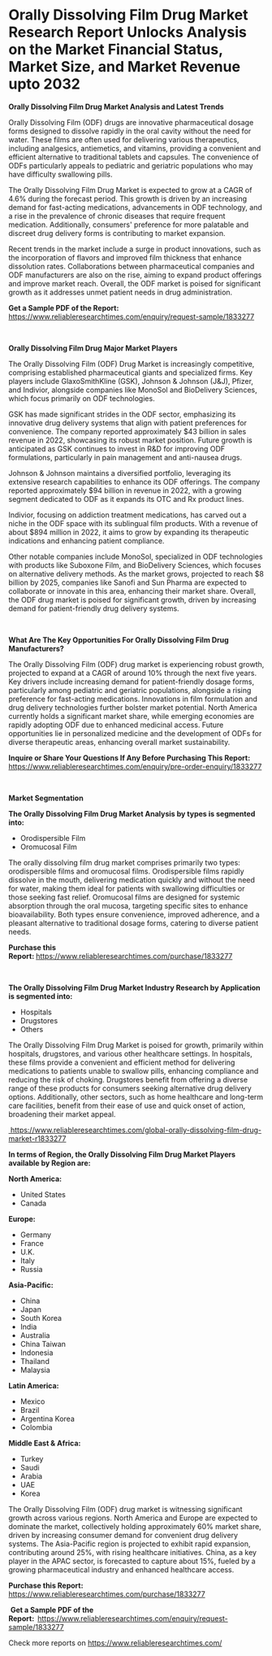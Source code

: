 <p><h1>Orally Dissolving Film Drug Market Research Report Unlocks Analysis on the Market Financial Status, Market Size, and Market Revenue upto 2032</h1></p><p><strong>Orally Dissolving Film Drug Market Analysis and Latest Trends</strong></p>
<p><p>Orally Dissolving Film (ODF) drugs are innovative pharmaceutical dosage forms designed to dissolve rapidly in the oral cavity without the need for water. These films are often used for delivering various therapeutics, including analgesics, antiemetics, and vitamins, providing a convenient and efficient alternative to traditional tablets and capsules. The convenience of ODFs particularly appeals to pediatric and geriatric populations who may have difficulty swallowing pills.</p><p>The Orally Dissolving Film Drug Market is expected to grow at a CAGR of 4.6% during the forecast period. This growth is driven by an increasing demand for fast-acting medications, advancements in ODF technology, and a rise in the prevalence of chronic diseases that require frequent medication. Additionally, consumers' preference for more palatable and discreet drug delivery forms is contributing to market expansion. </p><p>Recent trends in the market include a surge in product innovations, such as the incorporation of flavors and improved film thickness that enhance dissolution rates. Collaborations between pharmaceutical companies and ODF manufacturers are also on the rise, aiming to expand product offerings and improve market reach. Overall, the ODF market is poised for significant growth as it addresses unmet patient needs in drug administration.</p></p>
<p><strong>Get a Sample PDF of the Report:&nbsp;</strong> <a href="https://www.reliableresearchtimes.com/enquiry/request-sample/1833277?utm_campaign=3551&utm_medium=2&utm_source=Github&utm_content=ia&utm_term=26032025&utm_id=orally-dissolving-film-drug">https://www.reliableresearchtimes.com/enquiry/request-sample/1833277</a></p>
<p>&nbsp;</p>
<p><strong>Orally Dissolving Film Drug Major Market Players</strong></p>
<p><p>The Orally Dissolving Film (ODF) Drug Market is increasingly competitive, comprising established pharmaceutical giants and specialized firms. Key players include GlaxoSmithKline (GSK), Johnson & Johnson (J&J), Pfizer, and Indivior, alongside companies like MonoSol and BioDelivery Sciences, which focus primarily on ODF technologies.</p><p>GSK has made significant strides in the ODF sector, emphasizing its innovative drug delivery systems that align with patient preferences for convenience. The company reported approximately $43 billion in sales revenue in 2022, showcasing its robust market position. Future growth is anticipated as GSK continues to invest in R&D for improving ODF formulations, particularly in pain management and anti-nausea drugs.</p><p>Johnson & Johnson maintains a diversified portfolio, leveraging its extensive research capabilities to enhance its ODF offerings. The company reported approximately $94 billion in revenue in 2022, with a growing segment dedicated to ODF as it expands its OTC and Rx product lines.</p><p>Indivior, focusing on addiction treatment medications, has carved out a niche in the ODF space with its sublingual film products. With a revenue of about $894 million in 2022, it aims to grow by expanding its therapeutic indications and enhancing patient compliance.</p><p>Other notable companies include MonoSol, specialized in ODF technologies with products like Suboxone Film, and BioDelivery Sciences, which focuses on alternative delivery methods. As the market grows, projected to reach $8 billion by 2025, companies like Sanofi and Sun Pharma are expected to collaborate or innovate in this area, enhancing their market share. Overall, the ODF drug market is poised for significant growth, driven by increasing demand for patient-friendly drug delivery systems.</p></p>
<p>&nbsp;</p>
<p><strong>What Are The Key Opportunities For Orally Dissolving Film Drug Manufacturers?</strong></p>
<p><p>The Orally Dissolving Film (ODF) drug market is experiencing robust growth, projected to expand at a CAGR of around 10% through the next five years. Key drivers include increasing demand for patient-friendly dosage forms, particularly among pediatric and geriatric populations, alongside a rising preference for fast-acting medications. Innovations in film formulation and drug delivery technologies further bolster market potential. North America currently holds a significant market share, while emerging economies are rapidly adopting ODF due to enhanced medicinal access. Future opportunities lie in personalized medicine and the development of ODFs for diverse therapeutic areas, enhancing overall market sustainability.</p></p>
<p><strong>Inquire or Share Your Questions If Any Before Purchasing This Report:</strong> <a href="https://www.reliableresearchtimes.com/enquiry/pre-order-enquiry/1833277?utm_campaign=3551&utm_medium=2&utm_source=Github&utm_content=ia&utm_term=26032025&utm_id=orally-dissolving-film-drug">https://www.reliableresearchtimes.com/enquiry/pre-order-enquiry/1833277</a></p>
<p>&nbsp;</p>
<p><strong>Market Segmentation</strong></p>
<p><strong>The Orally Dissolving Film Drug Market Analysis by types is segmented into:</strong></p>
<p><ul><li>Orodispersible Film</li><li>Oromucosal Film</li></ul></p>
<p><p>The orally dissolving film drug market comprises primarily two types: orodispersible films and oromucosal films. Orodispersible films rapidly dissolve in the mouth, delivering medication quickly and without the need for water, making them ideal for patients with swallowing difficulties or those seeking fast relief. Oromucosal films are designed for systemic absorption through the oral mucosa, targeting specific sites to enhance bioavailability. Both types ensure convenience, improved adherence, and a pleasant alternative to traditional dosage forms, catering to diverse patient needs.</p></p>
<p><strong>Purchase this Report:&nbsp;</strong><a href="https://www.reliableresearchtimes.com/purchase/1833277?utm_campaign=3551&utm_medium=2&utm_source=Github&utm_content=ia&utm_term=26032025&utm_id=orally-dissolving-film-drug">https://www.reliableresearchtimes.com/purchase/1833277</a></p>
<p>&nbsp;</p>
<p><strong>The Orally Dissolving Film Drug Market Industry Research by Application is segmented into:</strong></p>
<p><ul><li>Hospitals</li><li>Drugstores</li><li>Others</li></ul></p>
<p><p>The Orally Dissolving Film Drug Market is poised for growth, primarily within hospitals, drugstores, and various other healthcare settings. In hospitals, these films provide a convenient and efficient method for delivering medications to patients unable to swallow pills, enhancing compliance and reducing the risk of choking. Drugstores benefit from offering a diverse range of these products for consumers seeking alternative drug delivery options. Additionally, other sectors, such as home healthcare and long-term care facilities, benefit from their ease of use and quick onset of action, broadening their market appeal.</p></p>
<p><a href="https://www.reliableresearchtimes.com/global-orally-dissolving-film-drug-market-r1833277?utm_campaign=3551&utm_medium=2&utm_source=Github&utm_content=ia&utm_term=26032025&utm_id=orally-dissolving-film-drug">&nbsp;https://www.reliableresearchtimes.com/global-orally-dissolving-film-drug-market-r1833277</a></p>
<p><strong>In terms of Region, the Orally Dissolving Film Drug Market Players available by Region are:</strong></p>
<p>
    <p> <strong> North America: </strong>
        <ul>
            <li>United States</li>
            <li>Canada</li>
        </ul>
        </p> 
    <p> <strong> Europe: </strong>
        <ul>
            <li>Germany</li>
            <li>France</li>
            <li>U.K.</li>
            <li>Italy</li>
            <li>Russia</li>
        </ul>
        </p> 
    <p> <strong> Asia-Pacific: </strong>
        <ul>
            <li>China</li>
            <li>Japan</li>
            <li>South Korea</li>
            <li>India</li>
            <li>Australia</li>
            <li>China Taiwan</li>
            <li>Indonesia</li>
            <li>Thailand</li>
            <li>Malaysia</li>
        </ul>
        </p> 
    <p> <strong> Latin America: </strong>
        <ul>
            <li>Mexico</li>
            <li>Brazil</li>
            <li>Argentina Korea</li>
            <li>Colombia</li>
        </ul>
        </p> 
    <p> <strong> Middle East & Africa: </strong>
        <ul>
            <li>Turkey</li>
            <li>Saudi</li>
            <li>Arabia</li>
            <li>UAE</li>
            <li>Korea</li>
        </ul>
    </p>
    </p>
<p><p>The Orally Dissolving Film (ODF) drug market is witnessing significant growth across various regions. North America and Europe are expected to dominate the market, collectively holding approximately 60% market share, driven by increasing consumer demand for convenient drug delivery systems. The Asia-Pacific region is projected to exhibit rapid expansion, contributing around 25%, with rising healthcare initiatives. China, as a key player in the APAC sector, is forecasted to capture about 15%, fueled by a growing pharmaceutical industry and enhanced healthcare access.</p></p>
<p><strong>Purchase this Report: </strong><a href="https://www.reliableresearchtimes.com/purchase/1833277?utm_campaign=3551&utm_medium=2&utm_source=Github&utm_content=ia&utm_term=26032025&utm_id=orally-dissolving-film-drug">https://www.reliableresearchtimes.com/purchase/1833277</a></p>
<p>&nbsp;<strong>Get a Sample PDF of the Report:&nbsp;&nbsp;</strong><a href="https://www.reliableresearchtimes.com/enquiry/request-sample/1833277?utm_campaign=3551&utm_medium=2&utm_source=Github&utm_content=ia&utm_term=26032025&utm_id=orally-dissolving-film-drug">https://www.reliableresearchtimes.com/enquiry/request-sample/1833277</a></p>
<p><strong></strong></p>
<p>Check more reports on <a href="https://www.reliableresearchtimes.com/?utm_campaign=3551&utm_medium=2&utm_source=Github&utm_content=ia&utm_term=26032025&utm_id=orally-dissolving-film-drug">https://www.reliableresearchtimes.com/</a></p>
